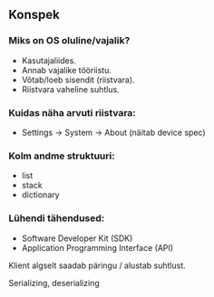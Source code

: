 ## Konspek 

### Miks on OS oluline/vajalik?
- Kasutajaliides. 
- Annab vajalike tööriistu.
- Võtab/loeb sisendit (riistvara).
- Riistvara vaheline suhtlus.

### Kuidas näha arvuti riistvara:
- Settings -> System -> About (näitab device spec)

### Kolm andme struktuuri:
- list 
- stack 
- dictionary

### Lühendi tähendused:
- Software Developer Kit (SDK)
- Application Programming Interface (API)

Klient algselt saadab päringu / alustab suhtlust.

Serializing, deserializing


